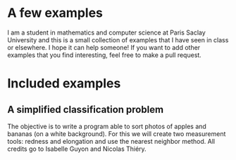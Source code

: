 # A few examples

I am a student in mathematics and computer science at Paris Saclay University and this is a small collection of examples that I have seen in class or elsewhere. I hope it can help someone! If you want to add other examples that you find interesting, feel free to make a pull request.

# Included examples

## A simplified classification problem

The objective is to write a program able to sort photos of apples and bananas (on a white background). For this we will create two measurement tools: redness and elongation and use the nearest neighbor method. All credits go to Isabelle Guyon and Nicolas Thiéry.